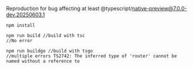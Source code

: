 Reproduction for bug affecting at least @typescript/native-preview@7.0.0-dev.20250603.1

```
npm install

npm run build //build with tsc
//No error

npm run buildgo //build with tsgo
//multiple errors TS2742: The inferred type of 'router' cannot be named without a reference to
```
